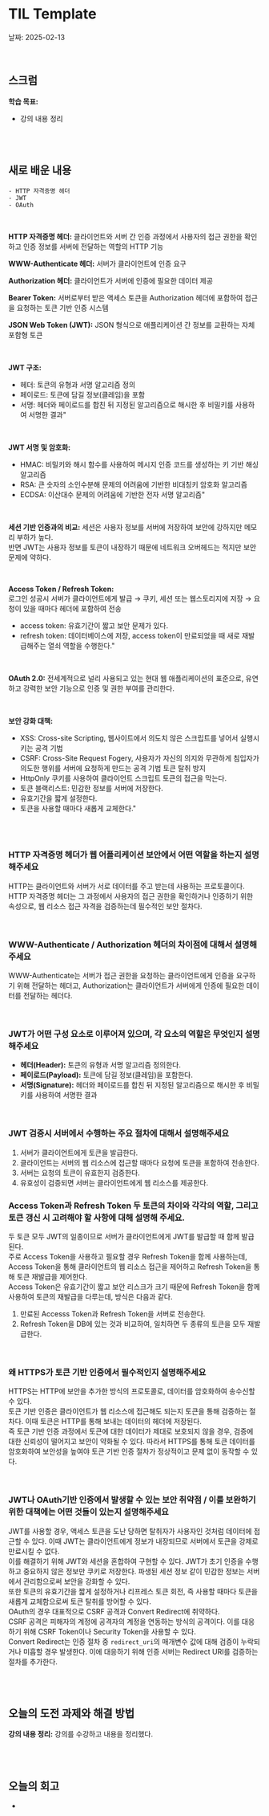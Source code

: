 # TIL Template
날짜: 2025-02-13

<br/>

## 스크럼
**학습 목표:**
- 강의 내용 정리


<br/>
<br/>

## 새로 배운 내용
````
- HTTP 자격증명 헤더
- JWT
- OAuth
````

<br/>

**HTTP 자격증명 헤더:**
클라이언트와 서버 간 인증 과정에서 사용자의 접근 권한을 확인하고 인증 정보를 서버에 전달하는 역할의 HTTP 기능

**WWW-Authenticate 헤더:**
서버가 클라이언트에 인증 요구

**Authorization 헤더:**
클라이언트가 서버에 인증에 필요한 데이터 제공	

**Bearer Token:**
서버로부터 받은 액세스 토큰을 Authorization 헤더에 포함하여 접근을 요청하는 토큰 기반 인증 시스템	

**JSON Web Token (JWT):**
JSON 형식으로 애플리케이션 간 정보를 교환하는 자체 포함형 토큰	

<br/>

**JWT 구조:**
- 헤더: 토큰의 유형과 서명 알고리즘 정의
- 페이로드: 토큰에 담길 정보(클레임)을 포함
- 서명: 헤더와 페이로드를 합친 뒤 지정된 알고리즘으로 해시한 후 비밀키를 사용하여 서명한 결과"	

<br/>

**JWT 서명 및 암호화:**
- HMAC: 비밀키와 해시 함수를 사용하여 메시지 인증 코드를 생성하는 키 기반 해싱 알고리즘
- RSA: 큰 숫자의 소인수분해 문제의 어려움에 기반한 비대칭키 암호화 알고리즘
- ECDSA: 이산대수 문제의 어려움에 기반한 전자 서명 알고리즘"	

<br/>

**세션 기반 인증과의 비교:**
세션은 사용자 정보를 서버에 저장하여 보안에 강하지만 메모리 부하가 높다. <br/>
반면 JWT는 사용자 정보를 토큰이 내장하기 때문에 네트워크 오버헤드는 적지만 보안 문제에 약하다.

<br/>

**Access Token / Refresh Token:**<br/>
로그인 성공시 서버가 클라이언트에게 발급
→ 쿠키, 세션 또는 웹스토리지에 저장
→ 요청이 있을 때마다 헤더에 포함하여 전송
- access token: 유효기간이 짧고 보안 문제가 있다.
- refresh token: 데이터베이스에 저장, access token이 만료되었을 때 새로 재발급해주는 열쇠 역할을 수행한다."	

<br/>

**OAuth 2.0:**
전세계적으로 널리 사용되고 있는 현대 웹 애플리케이션의 표준으로, 유연하고 강력한 보안 기능으로 인증 및 권한 부여를 관리한다.	

<br/>

**보안 강화 대책:**
- XSS: Cross-site Scripting, 웹사이트에서 의도치 않은 스크립트를 넣어서 실행시키는 공격 기법
- CSRF: Cross-Site Request Fogery, 사용자가 자신의 의지와 무관하게 침입자가 의도한 행위를 서버에 요청하게 만드는 공격 기법
토큰 탈취 방지
- HttpOnly 쿠키를 사용하여 클라이언트 스크립트 토큰의 접근을 막는다.
- 토큰 블랙리스트: 민감한 정보를 서버에 저장한다.
- 유효기간을 짧게 설정한다.
- 토큰을 사용할 때마다 새롭게 교체한다."	

<br/>
<br/>

### **HTTP 자격증명 헤더가 웹 어플리케이션 보안에서 어떤 역할을 하는지 설명해주세요**

HTTP는 클라이언트와 서버가 서로 데이터를 주고 받는데 사용하는 프로토콜이다. HTTP 자격증명 헤더는 그 과정에서 사용자의 접근 권한을 확인하거나 인증하기 위한 속성으로, 웹 리소스 접근 자격을 검증하는데 필수적인 보안 절차다.

<br/>

### **WWW-Authenticate / Authorization 헤더의 차이점에 대해서 설명해주세요**

WWW-Authenticate는 서버가 접근 권한을 요청하는 클라이언트에게 인증을 요구하기 위해 전달하는 헤더고, Authorization는 클라이언트가 서버에게 인증에 필요한 데이터를 전달하는 헤더다.

<br/>

### **JWT가 어떤 구성 요소로 이루어져 있으며, 각 요소의 역할은 무엇인지 설명해주세요**

- **헤더(Header):** 토큰의 유형과 서명 알고리즘 정의한다.
- **페이로드(Payload):** 토큰에 담길 정보(클레임)을 포함한다.
- **서명(Signature):** 헤더와 페이로드를 합친 뒤 지정된 알고리즘으로 해시한 후 비밀키를 사용하여 서명한 결과

<br/>

### **JWT 검증시 서버에서 수행하는 주요 절차에 대해서 설명해주세요**

1. 서버가 클라이언트에게 토큰을 발급한다.
2. 클라이언트는 서버의 웹 리소스에 접근할 때마다 요청에 토큰을 포함하여 전송한다.
3. 서버는 요청의 토큰이 유효한지 검증한다.
4. 유효성이 검증되면 서버는 클라이언트에게 웹 리소스를 제공한다.

### **Access Token과 Refresh Token 두 토큰의 차이와 각각의 역할, 그리고 토큰 갱신 시 고려해야 할 사항에 대해 설명해 주세요.**

두 토큰 모두 JWT의 일종이므로 서버가 클라이언트에게 JWT를 발급할 때 함께 발급된다.<br/>
주로 Access Token을 사용하고 필요할 경우 Refresh Token을 함께 사용하는데, Access Token을 통해 클라이언트의 웹 리소스 접근을 제어하고 Refresh Token을 통해 토큰 재발급을 제어한다.<br/>
Access Token은 유효기간이 짧고 보안 리스크가 크기 때문에 Refresh Token을 함께 사용하여 토큰의 재발급을 다루는데, 방식은 다음과 같다.

1. 만료된 Accesss Token과 Refresh Token을 서버로 전송한다.
2. Refresh Token을 DB에 있는 것과 비교하여, 일치하면 두 종류의 토큰을 모두 재발급한다.

<br/>

### **왜 HTTPS가 토큰 기반 인증에서 필수적인지 설명해주세요**

HTTPS는 HTTP에 보안을 추가한 방식의 프로토콜로, 데이터를 암호화하여 송수신할 수 있다. <br/>
토큰 기반 인증은 클라이언트가 웹 리소스에 접근해도 되는지 토큰을 통해 검증하는 절차다. 이때 토큰은 HTTP를 통해 보내는 데이터의 헤더에 저장된다.<br/>
즉 토큰 기반 인증 과정에서 토큰에 대한 데이터가 제대로 보호되지 않을 경우, 검증에 대한 신뢰성이 떨어지고 보안이 약화될 수 있다. 따라서 HTTPS를 통해 토큰 데이터를 암호화하여 보안성을 높여야 토큰 기반 인증 절차가 정상적이고 문제 없이 동작할 수 있다.

<br/>

### **JWT나 OAuth기반 인증에서 발생할 수 있는 보안 취약점 / 이를 보완하기 위한 대책에는 어떤 것들이 있는지 설명해주세요**

JWT를 사용할 경우, 액세스 토큰을 도난 당하면 탈취자가 사용자인 것처럼 데이터에 접근할 수 있다. 이때 JWT는 클라이언트에게 정보가 내장되므로 서버에서 토큰을 강제로 만료시킬 수 없다.<br/>
이를 해결하기 위해 JWT와 세션을 혼합하여 구현할 수 있다. JWT가 초기 인증을 수행하고 중요하지 않은 정보만 쿠키로 저장한다. 파생된 세션 정보 같이 민감한 정보는 서버에서 관리함으로써 보안을 강화할 수 있다.<br/>
또한 토큰의 유효기간을 짧게 설정하거나 리프레스 토큰 회전, 즉 사용할 때마다 토큰을 새롭게 교체함으로써 토큰 탈취를 방어할 수 있다.
<br/>
OAuth의 경우 대표적으로 CSRF 공격과 Convert Redirect에 취약하다.<br/>
CSRF 공격은 피해자의 계정에 공격자의 계정을 연동하는 방식의 공격이다. 이를 대응하기 위해 CSRF Token이나 Security Token을 사용할 수 있다.<br/>
Convert Redirect는 인증 절차 중 `redirect_uri`의 매개변수 값에 대해 검증이 누락되거나 미흡할 경우 발생한다. 이에 대응하기 위해 인증 서버는 Redirect URI를 검증하는 절차를 추가한다.

<br/>
<br/>

## 오늘의 도전 과제와 해결 방법
**강의 내용 정리:** 강의를 수강하고 내용을 정리했다.

<br/>
<br/>

## 오늘의 회고
- 

<!-- ### 참고 자료 및 링크
- [링크 제목](URL)
- [링크 제목](URL) -->